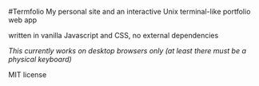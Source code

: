 #Termfolio
My personal site and an interactive Unix terminal-like portfolio web app

written in vanilla Javascript and CSS, no external dependencies

_This currently works on desktop browsers only (at least there must be a physical keyboard)_

MIT license
